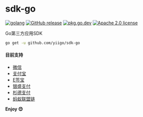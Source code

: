 # sdk-go

[![golang](https://img.shields.io/badge/Language-Go-green.svg?style=flat)](https://golang.org)
[![GitHub release](https://img.shields.io/github/release/yiigo/sdk-go.svg)](https://github.com/yiigo/sdk-go/releases/latest)
[![pkg.go.dev](https://img.shields.io/badge/dev-reference-007d9c?logo=go&logoColor=white&style=flat)](https://pkg.go.dev/github.com/yiigo/sdk-go)
[![Apache 2.0 license](http://img.shields.io/badge/license-Apache%202.0-brightgreen.svg)](http://opensource.org/licenses/apache2.0)

Go第三方应用SDK

```sh
go get -u github.com/yiigo/sdk-go
```

#### 目前支持

- [微信](https://github.com/yiigo/sdk-go/tree/main/wechat)
- [支付宝](https://github.com/yiigo/sdk-go/tree/main/alipay)
- [E签宝](https://github.com/yiigo/sdk-go/tree/main/esign)
- [银盛支付](https://github.com/yiigo/sdk-go/tree/main/ysepay)
- [杉德支付](https://github.com/yiigo/sdk-go/tree/main/sandpay)
- [蚂蚁联盟链](https://github.com/yiigo/sdk-go/tree/main/antchain)

**Enjoy 😊**
